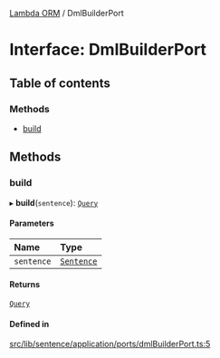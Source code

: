 [Lambda ORM](../README.md) / DmlBuilderPort

# Interface: DmlBuilderPort

## Table of contents

### Methods

- [build](DmlBuilderPort-1.md#build)

## Methods

### build

▸ **build**(`sentence`): [`Query`](../classes/Query.md)

#### Parameters

| Name | Type |
| :------ | :------ |
| `sentence` | [`Sentence`](../classes/Sentence.md) |

#### Returns

[`Query`](../classes/Query.md)

#### Defined in

[src/lib/sentence/application/ports/dmlBuilderPort.ts:5](https://github.com/FlavioLionelRita/lambdaorm/blob/b409f8e3/src/lib/sentence/application/ports/dmlBuilderPort.ts#L5)
